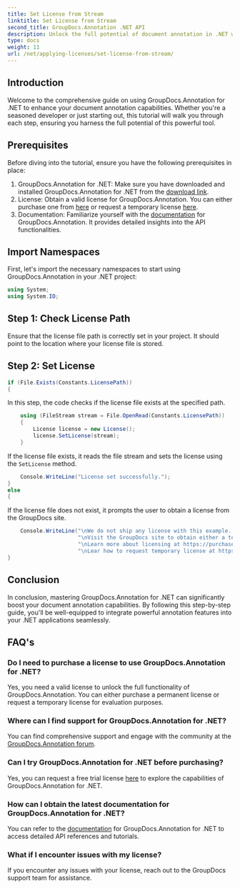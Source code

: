 ```yaml
---
title: Set License from Stream
linktitle: Set License from Stream
second_title: GroupDocs.Annotation .NET API
description: Unlock the full potential of document annotation in .NET with GroupDocs.Annotation. Follow our step-by-step guide for seamless integration.
type: docs
weight: 11
url: /net/applying-licenses/set-license-from-stream/
---
```

## Introduction
Welcome to the comprehensive guide on using GroupDocs.Annotation for .NET to enhance your document annotation capabilities. Whether you're a seasoned developer or just starting out, this tutorial will walk you through each step, ensuring you harness the full potential of this powerful tool.
## Prerequisites
Before diving into the tutorial, ensure you have the following prerequisites in place:
1. GroupDocs.Annotation for .NET: Make sure you have downloaded and installed GroupDocs.Annotation for .NET from the [download link](https://releases.groupdocs.com/annotation/net/).
2. License: Obtain a valid license for GroupDocs.Annotation. You can either purchase one from [here](https://purchase.groupdocs.com/buy) or request a temporary license [here](https://purchase.groupdocs.com/temporary-license/).
3. Documentation: Familiarize yourself with the [documentation](https://reference.groupdocs.com/annotation/net/) for GroupDocs.Annotation. It provides detailed insights into the API functionalities.

## Import Namespaces
First, let's import the necessary namespaces to start using GroupDocs.Annotation in your .NET project:
```csharp
using System;
using System.IO;
```

## Step 1: Check License Path
Ensure that the license file path is correctly set in your project. It should point to the location where your license file is stored.
## Step 2: Set License
```csharp
if (File.Exists(Constants.LicensePath))
{
```
In this step, the code checks if the license file exists at the specified path.
```csharp
    using (FileStream stream = File.OpenRead(Constants.LicensePath))
    {
        License license = new License();
        license.SetLicense(stream);
    }
```
If the license file exists, it reads the file stream and sets the license using the `SetLicense` method.
```csharp
    Console.WriteLine("License set successfully.");
}
else
{
```
If the license file does not exist, it prompts the user to obtain a license from the GroupDocs site.
```csharp
    Console.WriteLine("\nWe do not ship any license with this example. " +
                      "\nVisit the GroupDocs site to obtain either a temporary or permanent license. " +
                      "\nLearn more about licensing at https://purchase.groupdocs.com/faqs/licensing. " +
                      "\nLear how to request temporary license at https://purchase.groupdocs.com/temporary-license.");
}
```

## Conclusion
In conclusion, mastering GroupDocs.Annotation for .NET can significantly boost your document annotation capabilities. By following this step-by-step guide, you'll be well-equipped to integrate powerful annotation features into your .NET applications seamlessly.
## FAQ's
### Do I need to purchase a license to use GroupDocs.Annotation for .NET?
Yes, you need a valid license to unlock the full functionality of GroupDocs.Annotation. You can either purchase a permanent license or request a temporary license for evaluation purposes.
### Where can I find support for GroupDocs.Annotation for .NET?
You can find comprehensive support and engage with the community at the [GroupDocs.Annotation forum](https://forum.groupdocs.com/c/annotation/10).
### Can I try GroupDocs.Annotation for .NET before purchasing?
Yes, you can request a free trial license [here](https://releases.groupdocs.com/) to explore the capabilities of GroupDocs.Annotation for .NET.
### How can I obtain the latest documentation for GroupDocs.Annotation for .NET?
You can refer to the [documentation](https://reference.groupdocs.com/annotation/net/) for GroupDocs.Annotation for .NET to access detailed API references and tutorials.
### What if I encounter issues with my license?
If you encounter any issues with your license, reach out to the GroupDocs support team for assistance.
